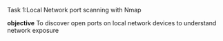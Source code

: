 Task 1:Local Network port scanning with Nmap

**objective**
To discover open ports on local network devices to understand network exposure
